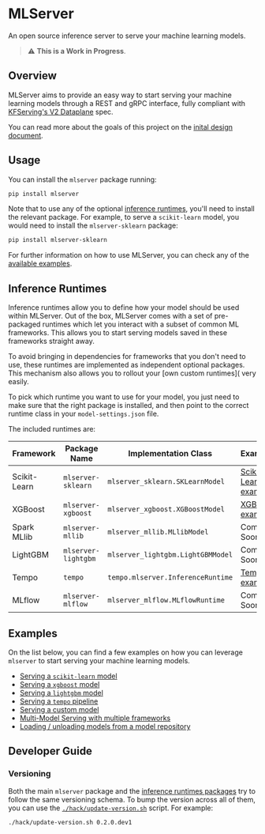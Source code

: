 # MLServer

An open source inference server to serve your machine learning models.

> :warning: **This is a Work in Progress**.

## Overview

MLServer aims to provide an easy way to start serving your machine learning
models through a REST and gRPC interface, fully compliant with [KFServing's V2
Dataplane](https://github.com/kubeflow/kfserving/blob/master/docs/predict-api/v2/required_api.md)
spec.

You can read more about the goals of this project on the [inital design
document](https://docs.google.com/document/d/1C2uf4SaAtwLTlBCciOhvdiKQ2Eay4U72VxAD4bXe7iU/edit?usp=sharing).

## Usage

You can install the `mlserver` package running:

```bash
pip install mlserver
```

Note that to use any of the optional [inference runtimes](#Inference-Runtimes),
you'll need to install the relevant package.
For example, to serve a `scikit-learn` model, you would need to install the
`mlserver-sklearn` package:

```bash
pip install mlserver-sklearn
```

For further information on how to use MLServer, you can check any of the
[available examples](#Examples).

## Inference Runtimes

Inference runtimes allow you to define how your model should be used within
MLServer.
Out of the box, MLServer comes with a set of pre-packaged runtimes which let
you interact with a subset of common ML frameworks.
This allows you to start serving models saved in these frameworks straight
away.

To avoid bringing in dependencies for frameworks that you don't need to use,
these runtimes are implemented as independent optional packages.
This mechanism also allows you to rollout your [own custom runtimes]( very easily.

To pick which runtime you want to use for your model, you just need to make
sure that the right package is installed, and then point to the correct runtime
class in your `model-settings.json` file.

The included runtimes are:

| Framework    | Package Name        | Implementation Class              | Example                                              | Source Code                                                      |
| ------------ | ------------------- | --------------------------------- | ---------------------------------------------------- | ---------------------------------------------------------------- |
| Scikit-Learn | `mlserver-sklearn`  | `mlserver_sklearn.SKLearnModel`   | [Scikit-Learn example](./examples/sklearn/README.md) | [`./runtimes/sklearn`](./runtimes/sklearn)                       |
| XGBoost      | `mlserver-xgboost`  | `mlserver_xgboost.XGBoostModel`   | [XGBoost example](./examples/xgboost/README.md)      | [`./runtimes/xgboost`](./runtimes/xgboost)                       |
| Spark MLlib  | `mlserver-mllib`    | `mlserver_mllib.MLlibModel`       | Coming Soon                                          | [`./runtimes/mllib`](./runtimes/mllib)                           |
| LightGBM     | `mlserver-lightgbm` | `mlserver_lightgbm.LightGBMModel` | Coming Soon                                          | [`./runtimes/lightgbm`](./runtimes/lightgbm)                     |
| Tempo        | `tempo`             | `tempo.mlserver.InferenceRuntime` | [Tempo example](./examples/tempo/README.md)          | [`github.com/SeldonIO/tempo`](https://github.com/SeldonIO/tempo) |
| MLflow       | `mlserver-mlflow`   | `mlserver_mlflow.MLflowRuntime`   | Coming Soon                                          | [`./runtimes/mlflow`](./runtimes/mlflow)                         |

## Examples

On the list below, you can find a few examples on how you can leverage
`mlserver` to start serving your machine learning models.

- [Serving a `scikit-learn` model](./examples/sklearn/README.md)
- [Serving a `xgboost` model](./examples/xgboost/README.md)
- [Serving a `lightgbm` model](./examples/lightgbm/README.md)
- [Serving a `tempo` pipeline](./examples/tempo/README.md)
- [Serving a custom model](./examples/custom/README.md)
- [Multi-Model Serving with multiple frameworks](./examples/mms/README.md)
- [Loading / unloading models from a model repository](./examples/model-repository/README.md)

## Developer Guide

### Versioning

Both the main `mlserver` package and the [inference runtimes
packages](./runtimes) try to follow the same versioning schema.
To bump the version across all of them, you can use the
[`./hack/update-version.sh`](./hack/update-version.sh) script.
For example:

```bash
./hack/update-version.sh 0.2.0.dev1
```
